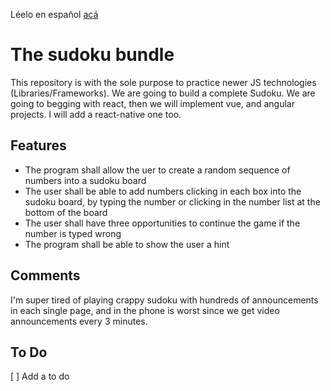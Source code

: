 Léelo en español [acá](README-SPA.md)

# The sudoku bundle
This repository is with the sole purpose to practice newer JS technologies (Libraries/Frameworks). We are going to build a complete Sudoku. 
We are going to begging with react, then we will implement vue, and angular projects. I will add a react-native one too.

## Features
* The program shall allow the uer to create a random sequence of numbers into a sudoku board
* The user shall be able to add numbers clicking in each box into the sudoku board, by typing the number or clicking in the number list at the bottom of the board
* The user shall have three opportunities to continue the game if the number is typed wrong
* The program shall be able to show the user a hint

## Comments
I'm super tired of playing crappy sudoku with hundreds of announcements in each single page, and in the phone is worst since we get video announcements every 3 minutes.

## To Do
[ ] Add a to do